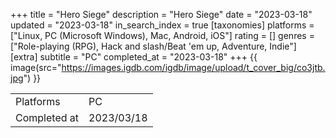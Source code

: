 +++
title = "Hero Siege"
description = "Hero Siege"
date = "2023-03-18"
updated = "2023-03-18"
in_search_index = true
[taxonomies]
platforms = ["Linux, PC (Microsoft Windows), Mac, Android, iOS"]
rating = []
genres = ["Role-playing (RPG), Hack and slash/Beat 'em up, Adventure, Indie"]
[extra]
subtitle = "PC"
completed_at = "2023-03-18"
+++
{{ image(src="https://images.igdb.com/igdb/image/upload/t_cover_big/co3jtb.jpg") }}

|              |            |
| ------------ | ---------- |
| Platforms    | PC |
| Completed at | 2023/03/18 |

